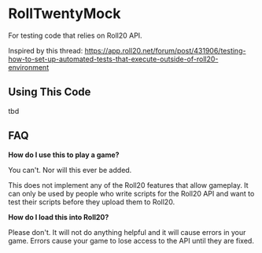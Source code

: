 # RollTwentyMock

For testing code that relies on Roll20 API.

Inspired by this thread: https://app.roll20.net/forum/post/431906/testing-how-to-set-up-automated-tests-that-execute-outside-of-roll20-environment

## Using This Code

tbd

## FAQ

**How do I use this to play a game?**

You can't. Nor will this ever be added.

This does not implement any of the Roll20 features that allow gameplay. It can only be used by people who write
scripts for the Roll20 API and want to test their scripts before they upload them to Roll20.

**How do I load this into Roll20?**

Please don't. It will not do anything helpful and it will cause errors in your game. Errors cause your game to lose
access to the API until they are fixed.
